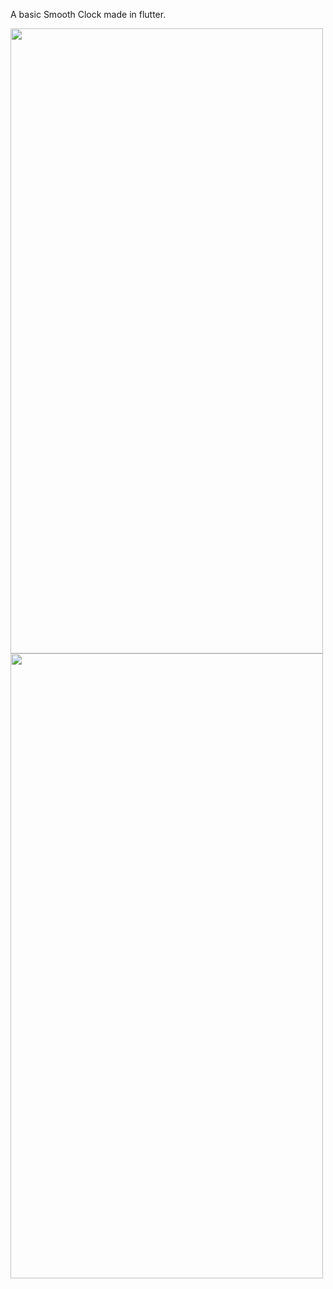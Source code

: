 A basic Smooth Clock made in flutter.

<img src="https://user-images.githubusercontent.com/39740114/122343374-41591080-cf63-11eb-8da9-a9d68b4168f5.png" width="500" height="1000">

<img src="https://user-images.githubusercontent.com/39740114/122343946-e1af3500-cf63-11eb-92ee-a88cdba98ab3.gif" width="500" height="1000">
